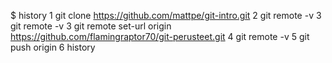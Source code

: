 $ history
    1  git clone https://github.com/mattpe/git-intro.git
    2  git remote -v
    3  git remote -v
    3  git remote set-url origin https://github.com/flamingraptor70/git-perusteet.git
    4  git remote -v
    5  git push origin
    6  history